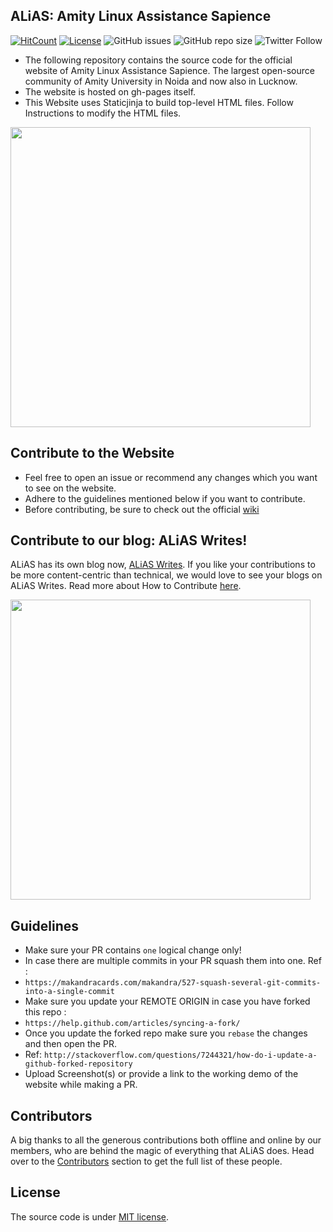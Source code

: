 ## ALiAS: Amity Linux Assistance Sapience

 [![HitCount](http://hits.dwyl.io/asetalias/asetalias.github.io.svg)](http://hits.dwyl.io/asetalias/asetalias.github.io) [![License](https://img.shields.io/github/license/asetalias/blog.svg?style=flat-square)](https://github.com/asetalias/asetalias.github.io/blob/master/LICENSE) 
![GitHub issues](https://img.shields.io/github/issues-raw/asetalias/asetalias.github.io.svg) ![GitHub repo size](https://img.shields.io/github/repo-size/asetalias/asetalias.github.io.svg)
![Twitter Follow](https://img.shields.io/twitter/follow/asetalias.svg?style=social)


- The following repository contains the source code for the official website of Amity Linux Assistance Sapience. The largest open-source community of Amity University in Noida and now also in Lucknow. 
- The website is hosted on gh-pages itself. 
- This Website uses Staticjinja to build top-level HTML files. Follow Instructions to modify the HTML files.

<img src="https://user-images.githubusercontent.com/22801822/67155846-3d12c500-f334-11e9-9125-dbf32ea573a9.png" height=480>

## Contribute to the Website 
- Feel free to open an issue or recommend any changes which you want to see on the website. 
- Adhere to the guidelines mentioned below if you want to contribute. 
- Before contributing, be sure to check out the official [wiki](https://github.com/asetalias/asetalias.github.io/wiki)

## Contribute to our blog: ALiAS Writes!

ALiAS has its own blog now, [ALiAS Writes](https://asetalias.in/blog). If you like your contributions to be more content-centric than technical, we would love to see your blogs on ALiAS Writes. Read more about How to Contribute [here](https://github.com/asetalias/blog/blob/master/README.md). 

<img src="https://user-images.githubusercontent.com/22801822/67155791-20c25880-f333-11e9-8d7b-ced2963b2d12.png" height=480>

## Guidelines 
- Make sure your PR contains `one` logical change only!
- In case there are multiple commits in your PR squash them into one. Ref : 
- `https://makandracards.com/makandra/527-squash-several-git-commits-into-a-single-commit`
- Make sure you update your REMOTE ORIGIN in case you have forked this repo : 
- `https://help.github.com/articles/syncing-a-fork/`
- Once you update the forked repo make sure you `rebase` the changes and then open the PR. 
- Ref: `http://stackoverflow.com/questions/7244321/how-do-i-update-a-github-forked-repository`
- Upload Screenshot(s) or provide a link to the working demo of the website while making a PR.

## Contributors 
A big thanks to all the generous contributions both offline and online by our members, who are behind the magic of everything that ALiAS does.
Head over to the [Contributors](https://github.com/asetalias/asetalias.github.io/graphs/contributors) section to get the full list of these people.

## License
The source code is under [MIT license](https://github.com/asetalias/asetalias.github.io/blob/master/LICENSE.md). 
